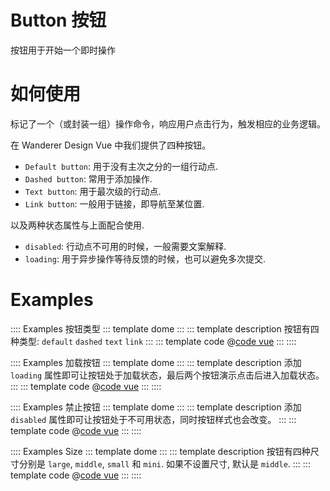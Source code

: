 # Button 按钮

按钮用于开始一个即时操作

# 如何使用

标记了一个（或封装一组）操作命令，响应用户点击行为，触发相应的业务逻辑。

在 Wanderer Design Vue 中我们提供了四种按钮。

* `Default button`: 用于没有主次之分的一组行动点.
* `Dashed button`: 常用于添加操作.
* `Text button`: 用于最次级的行动点.
* `Link button`: 一般用于链接，即导航至某位置.

以及两种状态属性与上面配合使用.

* `disabled`: 行动点不可用的时候，一般需要文案解释.
* `loading`: 用于异步操作等待反馈的时候，也可以避免多次提交.

# Examples

:::: Examples 按钮类型
::: template dome
<Basic />
:::
::: template description
按钮有四种类型: `default` `dashed` `text` `link`
:::
::: template code
@[code vue](@examples/button/Basic.vue)
:::
::::

:::: Examples 加载按钮
::: template dome
<Loading />
:::
::: template description
添加 `loading` 属性即可让按钮处于加载状态，最后两个按钮演示点击后进入加载状态。
:::
::: template code
@[code vue](@examples/button/Loading.vue)
:::
::::

:::: Examples 禁止按钮
::: template dome
<Disabled />
:::
::: template description
添加 `disabled` 属性即可让按钮处于不可用状态，同时按钮样式也会改变。
:::
::: template code
@[code vue](@examples/button/Disabled.vue)
:::
::::

:::: Examples Size
::: template dome
<Size />
:::
::: template description
按钮有四种尺寸分别是 `large`, `middle`, `small` 和 `mini`.
如果不设置尺寸, 默认是 `middle`.
:::
::: template code
@[code vue](@examples/button/Size.vue)
:::
::::

<script lang='ts' setup>
import Size from '/@/examples/Button/Size.vue'
import Basic from '/@/examples/Button/Basic.vue'
import Loading from '/@/examples/Button/Loading.vue'
import Disabled from '/@/examples/Button/Disabled.vue'
</script>
